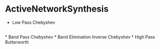 # ActiveNetworkSynthesis
* Low Pass Chebyshev
<br>
* Band Pass Chebyshev
* Band Elimination Inverse Chebyshev
* High Pass Butterworth



